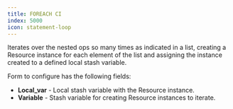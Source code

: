 ```yaml
---
title: FOREACH CI
index: 5000
icon: statement-loop
---
```


Iterates over the nested ops so many times as indicated in a list, creating a Resource instance for each element of the
list and assigning the instance created to a defined local stash variable.

Form to configure has the following fields:

- **Local_var** -  Local stash variable with the Resource instance.
- **Variable** - Stash variable for creating Resource instances to iterate.

